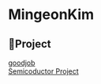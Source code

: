 ﻿# MingeonKim
 
 ## 🧱Project
  <a href = "https://github.com/alsrjs2441/JavaProject_goodjob.git">goodjob</a><br>
  <a href = "https://github.com/alsrjs2441/Semiconductor-Cleaning-process.git">Semicoductor Project</a><br>
  
<!--
**alsrjs2441/alsrjs2441** is a ✨ _special_ ✨ repository because its `README.md` (this file) appears on your GitHub profile.

Here are some ideas to get you started:

- 🔭 I’m currently working on ...
- 🌱 I’m currently learning ...
- 👯 I’m looking to collaborate on ...
- 🤔 I’m looking for help with ...
- 💬 Ask me about ...
- 📫 How to reach me: ...
- 😄 Pronouns: ...
- ⚡ Fun fact: ...
-->
